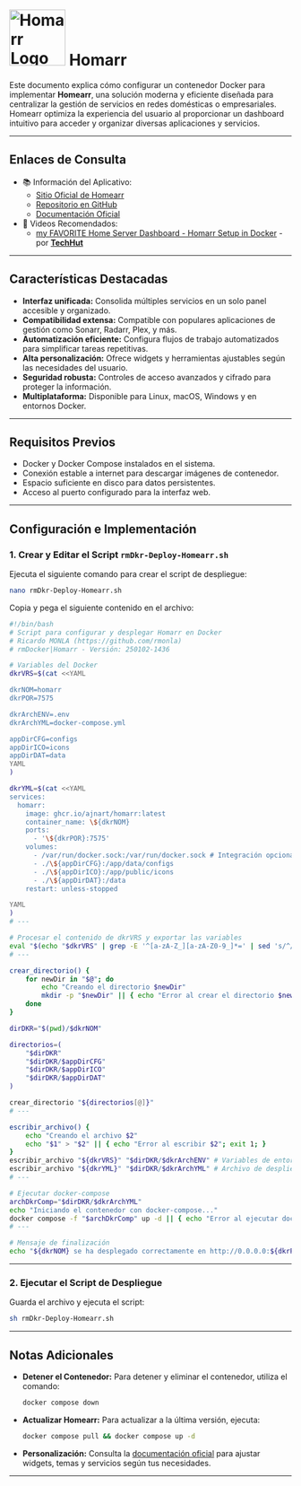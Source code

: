 # <img src="https://homarr.dev/img/logo.png" alt="Homarr Logo" width="100"/> Homarr
<!--  
# Ricardo MONLA (https://github.com/rmonla)
# rmDocker|Homarr - Versión: 250102-1429
-->
Este documento explica cómo configurar un contenedor Docker para implementar **Homearr**, una solución moderna y eficiente diseñada para centralizar la gestión de servicios en redes domésticas o empresariales. Homearr optimiza la experiencia del usuario al proporcionar un dashboard intuitivo para acceder y organizar diversas aplicaciones y servicios.

---
## Enlaces de Consulta

- 📚 Información del Aplicativo:
  - [Sitio Oficial de Homearr](https://homarr.dev/)
  - [Repositorio en GitHub](https://github.com/ajnart/homarr)
  - [Documentación Oficial](https://homarr.dev/)
- 🎥 Videos Recomendados:
  - [my FAVORITE Home Server Dashboard - Homarr Setup in Docker](https://youtu.be/A6vcTIzp_Ww?si=j4d0gjg9yrzVLnv5) - por [**TechHut**](https://www.youtube.com/@TechHut)

---

## Características Destacadas

- **Interfaz unificada:** Consolida múltiples servicios en un solo panel accesible y organizado.
- **Compatibilidad extensa:** Compatible con populares aplicaciones de gestión como Sonarr, Radarr, Plex, y más.
- **Automatización eficiente:** Configura flujos de trabajo automatizados para simplificar tareas repetitivas.
- **Alta personalización:** Ofrece widgets y herramientas ajustables según las necesidades del usuario.
- **Seguridad robusta:** Controles de acceso avanzados y cifrado para proteger la información.
- **Multiplataforma:** Disponible para Linux, macOS, Windows y en entornos Docker.

---

## Requisitos Previos

- Docker y Docker Compose instalados en el sistema.
- Conexión estable a internet para descargar imágenes de contenedor.
- Espacio suficiente en disco para datos persistentes.
- Acceso al puerto configurado para la interfaz web.

---

## Configuración e Implementación

### 1. Crear y Editar el Script `rmDkr-Deploy-Homearr.sh`

Ejecuta el siguiente comando para crear el script de despliegue:

```bash
nano rmDkr-Deploy-Homearr.sh
```

Copia y pega el siguiente contenido en el archivo:

```bash
#!/bin/bash
# Script para configurar y desplegar Homarr en Docker
# Ricardo MONLA (https://github.com/rmonla)
# rmDocker|Homarr - Versión: 250102-1436

# Variables del Docker
dkrVRS=$(cat <<YAML

dkrNOM=homarr
dkrPOR=7575

dkrArchENV=.env
dkrArchYML=docker-compose.yml

appDirCFG=configs
appDirICO=icons
appDirDAT=data
YAML
)

dkrYML=$(cat <<YAML
services:
  homarr:
    image: ghcr.io/ajnart/homarr:latest
    container_name: \${dkrNOM}
    ports:
      - '\${dkrPOR}:7575'
    volumes:
      - /var/run/docker.sock:/var/run/docker.sock # Integración opcional con Docker
      - ./\${appDirCFG}:/app/data/configs
      - ./\${appDirICO}:/app/public/icons
      - ./\${appDirDAT}:/data
    restart: unless-stopped

YAML
)
# ---

# Procesar el contenido de dkrVRS y exportar las variables
eval "$(echo "$dkrVRS" | grep -E '^[a-zA-Z_][a-zA-Z0-9_]*=' | sed 's/^/export /')"
# ---

crear_directorio() {
    for newDir in "$@"; do
        echo "Creando el directorio $newDir"
        mkdir -p "$newDir" || { echo "Error al crear el directorio $newDir"; exit 1; }
    done
}

dirDKR="$(pwd)/$dkrNOM"

directorios=(
    "$dirDKR"
    "$dirDKR/$appDirCFG"
    "$dirDKR/$appDirICO"
    "$dirDKR/$appDirDAT"
)

crear_directorio "${directorios[@]}"
# ---

escribir_archivo() {
    echo "Creando el archivo $2"
    echo "$1" > "$2" || { echo "Error al escribir $2"; exit 1; }
}
escribir_archivo "${dkrVRS}" "$dirDKR/$dkrArchENV" # Variables de entorno de Docker
escribir_archivo "${dkrYML}" "$dirDKR/$dkrArchYML" # Archivo de despliegue de Docker
# ---

# Ejecutar docker-compose
archDkrComp="$dirDKR/$dkrArchYML"
echo "Iniciando el contenedor con docker-compose..."
docker compose -f "$archDkrComp" up -d || { echo "Error al ejecutar docker-compose"; exit 1; }
# ---

# Mensaje de finalización
echo "${dkrNOM} se ha desplegado correctamente en http://0.0.0.0:${dkrPOR}/"

```
---
### 2. Ejecutar el Script de Despliegue

Guarda el archivo y ejecuta el script:

```bash
sh rmDkr-Deploy-Homearr.sh
```

---

## Notas Adicionales

- **Detener el Contenedor:**
  Para detener y eliminar el contenedor, utiliza el comando:

  ```bash
  docker compose down
  ```

- **Actualizar Homearr:**
  Para actualizar a la última versión, ejecuta:

  ```bash
  docker compose pull && docker compose up -d
  ```

- **Personalización:**
  Consulta la [documentación oficial](https://docs.homearr.io/) para ajustar widgets, temas y servicios según tus necesidades.

---